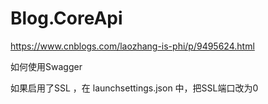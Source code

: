 # Blog.CoreApi

https://www.cnblogs.com/laozhang-is-phi/p/9495624.html

如何使用Swagger

如果启用了SSL ，在 launchsettings.json 中，把SSL端口改为0
